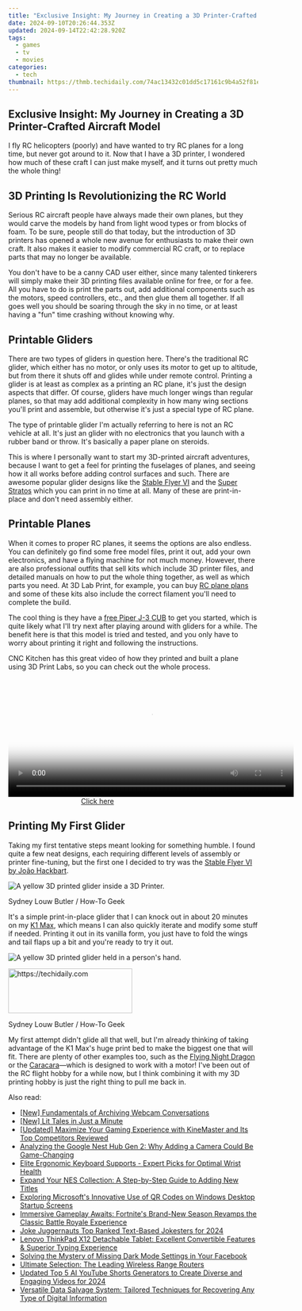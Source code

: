 ```yaml
---
title: "Exclusive Insight: My Journey in Creating a 3D Printer-Crafted Aircraft Model"
date: 2024-09-10T20:26:44.353Z
updated: 2024-09-14T22:42:28.920Z
tags:
  - games
  - tv
  - movies
categories:
  - tech
thumbnail: https://thmb.techidaily.com/74ac13432c01dd5c17161c9b4a52f81e0b445cdf2ff78bc2a59c4da0244a5a39.jpg
---
```


## Exclusive Insight: My Journey in Creating a 3D Printer-Crafted Aircraft Model

I fly RC helicopters (poorly) and have wanted to try RC planes for a long time, but never got around to it. Now that I have a 3D printer, I wondered how much of these craft I can just make myself, and it turns out pretty much the whole thing!

##  3D Printing Is Revolutionizing the RC World

 Serious RC aircraft people have always made their own planes, but they would carve the models by hand from light wood types or from blocks of foam. To be sure, people still do that today, but the introduction of 3D printers has opened a whole new avenue for enthusiasts to make their own craft. It also makes it easier to modify commercial RC craft, or to replace parts that may no longer be available.

 You don't have to be a canny CAD user either, since many talented tinkerers will simply make their 3D printing files available online for free, or for a fee. All you have to do is print the parts out, add additional components such as the motors, speed controllers, etc., and then glue them all together. If all goes well you should be soaring through the sky in no time, or at least having a "fun" time crashing without knowing why.

##  Printable Gliders

 There are two types of gliders in question here. There's the traditional RC glider, which either has no motor, or only uses its motor to get up to altitude, but from there it shuts off and glides while under remote control. Printing a glider is at least as complex as a printing an RC plane, it's just the design aspects that differ. Of course, gliders have much longer wings than regular planes, so that may add additional complexity in how many wing sections you'll print and assemble, but otherwise it's just a special type of RC plane.

 The type of printable glider I'm actually referring to here is not an RC vehicle at all. It's just an glider with no electronics that you launch with a rubber band or throw. It's basically a paper plane on steroids.

 This is where I personally want to start my 3D-printed aircraft adventures, because I want to get a feel for printing the fuselages of planes, and seeing how it all works before adding control surfaces and such. There are awesome popular glider designs like the [Stable Flyer VI](https://www.printables.com/model/408967-stable-flyer-vi-small-toy-glider) and the [Super Stratos](https://www.thingiverse.com/thing:97803/files) which you can print in no time at all. Many of these are print-in-place and don't need assembly either.

##  Printable Planes

 When it comes to proper RC planes, it seems the options are also endless. You can definitely go find some free model files, print it out, add your own electronics, and have a flying machine for not much money. However, there are also professional outfits that sell kits which include 3D printer files, and detailed manuals on how to put the whole thing together, as well as which parts you need. At 3D Lab Print, for example, you can buy [RC plane plans](https://3dlabprint.com/product-category/printable-airplanes/) and some of these kits also include the correct filament you'll need to complete the build.

 The cool thing is they have a [free Piper J-3 CUB](https://3dlabprint.com/shop/piperj3cub/) to get you started, which is quite likely what I'll try next after playing around with gliders for a while. The benefit here is that this model is tried and tested, and you only have to worry about printing it right and following the instructions.

 CNC Kitchen has this great video of how they printed and built a plane using 3D Print Labs, so you can check out the whole process.

<!-- affiliate ads begin -->
<span id="1983573">
					<video width="576" height="240" style="cursor:pointer"
           poster="//a.impactradius-go.com/display-clicktoplayimage/1983573.png"
           onclick="if(!this.playClicked){this.play();this.setAttribute('controls',true);this.playClicked=true;}">
	   <source src="//a.impactradius-go.com/display-ad/22993-1983573">
	   <img src="//a.impactradius-go.com/display-clicktoplayimage/1983573.png" style="border: none; height: 100%; width: 100%; object-fit: contain">
	</video>
	<div style="width:360px;text-align:center"><a href="javascript:window.open(decodeURIComponent('https%3A%2F%2Fhomestyler.sjv.io%2Fc%2F5597632%2F1983573%2F22993'), '_blank');void(0);">Click here</a></div>
</span>
<img height="0" width="0" src="https://imp.pxf.io/i/5597632/1983573/22993" style="position:absolute;visibility:hidden;" border="0" />
<!-- affiliate ads end -->

##  Printing My First Glider

 Taking my first tentative steps meant looking for something humble. I found quite a few neat designs, each requiring different levels of assembly or printer fine-tuning, but the first one I decided to try was the [Stable Flyer VI by João Hackbart](https://www.printables.com/model/408967-stable-flyer-vi-small-toy-glider).

![A yellow 3D printed glider inside a 3D Printer.](https://static1.howtogeekimages.com/wordpress/wp-content/uploads/2024/07/a-yellow-3d-printed-glider-inside-a-3d-printer.jpg) 

Sydney Louw Butler / How-To Geek

 It's a simple print-in-place glider that I can knock out in about 20 minutes on my [K1 Max](https://extra-hints.techidaily.com/3-techniques-to-fix-iphone-hdr-blunders-in-premiere-pro-for-2024/), which means I can also quickly iterate and modify some stuff if needed. Printing it out in its vanilla form, you just have to fold the wings and tail flaps up a bit and you're ready to try it out.

![A yellow 3D printed glider held in a person's hand.](https://static1.howtogeekimages.com/wordpress/wp-content/uploads/2024/07/a-yellow-3d-printed-glider-held-in-a-person-s-hand.jpg) 

<!-- affiliate ads begin -->
<a href="https://aligracehair.sjv.io/c/5597632/2135354/19272" target="_top" id="2135354">
  <img src="//a.impactradius-go.com/display-ad/19272-2135354" border="0" alt="https://techidaily.com" width="250" height="90"/>
</a>
<img height="0" width="0" src="https://aligracehair.sjv.io/i/5597632/2135354/19272" style="position:absolute;visibility:hidden;" border="0" />
<!-- affiliate ads end -->

Sydney Louw Butler / How-To Geek

 My first attempt didn't glide all that well, but I'm already thinking of taking advantage of the K1 Max's huge print bed to make the biggest one that will fit. There are plenty of other examples too, such as the [Flying Night Dragon](https://www.printables.com/model/404447-flying-night-dragon-v2-head-update) or the [Caracara](https://www.thingiverse.com/thing:4273142)—which is designed to work with a motor! I've been out of the RC flight hobby for a while now, but I think combining it with my 3D printing hobby is just the right thing to pull me back in.

<ins class="adsbygoogle"
     style="display:block"
     data-ad-format="autorelaxed"
     data-ad-client="ca-pub-7571918770474297"
     data-ad-slot="1223367746"></ins>

<ins class="adsbygoogle"
     style="display:block"
     data-ad-client="ca-pub-7571918770474297"
     data-ad-slot="8358498916"
     data-ad-format="auto"
     data-full-width-responsive="true"></ins>

<span class="atpl-alsoreadstyle">Also read:</span>
<div><ul>
<li><a href="https://screen-recording.techidaily.com/new-fundamentals-of-archiving-webcam-conversations/"><u>[New] Fundamentals of Archiving Webcam Conversations</u></a></li>
<li><a href="https://facebook-videos.techidaily.com/new-lit-tales-in-just-a-minute/"><u>[New] Lit Tales in Just a Minute</u></a></li>
<li><a href="https://extra-guidance.techidaily.com/updated-maximize-your-gaming-experience-with-kinemaster-and-its-top-competitors-reviewed/"><u>[Updated] Maximize Your Gaming Experience with KineMaster and Its Top Competitors Reviewed</u></a></li>
<li><a href="https://buynow-marvelous.techidaily.com/analyzing-the-google-nest-hub-gen-2-why-adding-a-camera-could-be-game-changing/"><u>Analyzing the Google Nest Hub Gen 2: Why Adding a Camera Could Be Game-Changing</u></a></li>
<li><a href="https://buynow-marvelous.techidaily.com/elite-ergonomic-keyboard-supports-expert-picks-for-optimal-wrist-health/"><u>Elite Ergonomic Keyboard Supports - Expert Picks for Optimal Wrist Health</u></a></li>
<li><a href="https://buynow-marvelous.techidaily.com/expand-your-nes-collection-a-step-by-step-guide-to-adding-new-titles/"><u>Expand Your NES Collection: A Step-by-Step Guide to Adding New Titles</u></a></li>
<li><a href="https://tech-hub.techidaily.com/exploring-microsofts-innovative-use-of-qr-codes-on-windows-desktop-startup-screens/"><u>Exploring Microsoft's Innovative Use of QR Codes on Windows Desktop Startup Screens</u></a></li>
<li><a href="https://buynow-marvelous.techidaily.com/immersive-gameplay-awaits-fortnites-brand-new-season-revamps-the-classic-battle-royale-experience/"><u>Immersive Gameplay Awaits: Fortnite's Brand-New Season Revamps the Classic Battle Royale Experience</u></a></li>
<li><a href="https://some-skills.techidaily.com/joke-juggernauts-top-ranked-text-based-jokesters-for-2024/"><u>Joke Juggernauts Top Ranked Text-Based Jokesters for 2024</u></a></li>
<li><a href="https://buynow-marvelous.techidaily.com/lenovo-thinkpad-x12-detachable-tablet-excellent-convertible-features-and-superior-typing-experience/"><u>Lenovo ThinkPad X12 Detachable Tablet: Excellent Convertible Features & Superior Typing Experience</u></a></li>
<li><a href="https://techno-recovery.techidaily.com/solving-the-mystery-of-missing-dark-mode-settings-in-your-facebook/"><u>Solving the Mystery of Missing Dark Mode Settings in Your Facebook</u></a></li>
<li><a href="https://buynow-marvelous.techidaily.com/ultimate-selection-the-leading-wireless-range-routers/"><u>Ultimate Selection: The Leading Wireless Range Routers</u></a></li>
<li><a href="https://ai-voice-clone.techidaily.com/updated-top-5-ai-youtube-shorts-generators-to-create-diverse-and-engaging-videos-for-2024/"><u>Updated Top 5 AI YouTube Shorts Generators to Create Diverse and Engaging Videos for 2024</u></a></li>
<li><a href="https://youtube-stream.techidaily.com/versatile-data-salvage-system-tailored-techniques-for-recovering-any-type-of-digital-information/"><u>Versatile Data Salvage System: Tailored Techniques for Recovering Any Type of Digital Information</u></a></li>
</ul></div>


